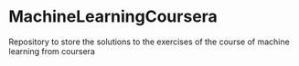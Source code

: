 MachineLearningCoursera
=======================

Repository to store the solutions to the exercises of the course of machine learning from coursera
